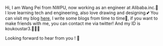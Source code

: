 Hi, I am Wang Pei from NWPU, now working as an engineer at Alibaba.inc.🥳
I love learning tech and engineering, also love drawing and designing.💕
You can visit my blog [here](koukoustar.cn), I write some blogs from time to time🥸, if you want to make friends with me, you can contact me via twitter! And my ID is koukoustar3.🤠🏳️‍🌈

Looking forward to hear from you ! 🥴
